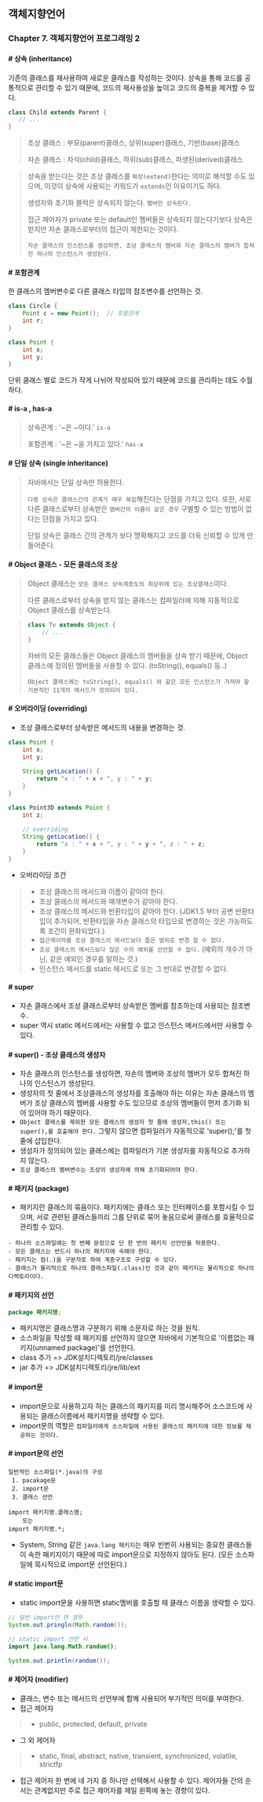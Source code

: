 ## 객체지향언어



### Chapter 7. 객체지향언어 프로그래밍 2



#### \# 상속 (inheritance)
기존의 클래스를 재사용하여 새로운 클래스를 작성하는 것이다. 상속을 통해 코드를 공통적으로 관리할 수 있기 때문에, 코드의 재사용성을 높이고 코드의 중복을 제거할 수 있다.
 ````java
class Child extends Parent {
    // ...
}
 ````
>  조상 클래스 : 부모(parent)클래스, 상위(super)클래스, 기반(base)클래스
>
> 자손 클래스 : 자식(child)클래스, 하위(sub)클래스, 파생된(derived)클래스

>상속을 받는다는 것은 조상 클래스를 `확장(extend)`한다는 의미로 해석할 수도 있으며, 이것이 상속에 사용되는 키워드가 `extends`인 이유이기도 하다.
>
>생성자와 초기화 블럭은 상속되지 않는다. `멤버만 상속된다.`
>
>접근 제어자가 private 또는 default인 멤버들은 상속되지 않는다기보다 상속은 받지만 자손 클래스로부터의 접근이 제한되는 것이다.
>
>`자손 클래스의 인스턴스를 생성하면, 조상 클래스의 멤버와 자손 클래스의 멤버가 합쳐진 하나의 인스턴스가 생성된다.`



 #### \# 포함관계

 한 클래스의 멤버변수로 다른 클래스 타입의 참조변수를 선언하는 것. 
````java
class Circle {
    Point c = new Point();  // 포함관계
    int r;
}

class Point {
    int x;
    int y;
}
````
단위 클래스 별로 코드가 작게 나뉘어 작성되어 있기 때문에 코드를 관리하는 데도 수월하다.



#### \# is-a , has-a

> 상속관계 : '~은 ~이다.' `is-a`
>
> 포함관계 : '~은 ~을 가지고 있다.' `has-a`



#### \# 단일 상속 (single inheritance)
> 자바에서는 단일 상속만 허용한다.
>
> `다중 상속은 클래스간의 관계가 매우 복잡`해진다는 단점을 가지고 있다. 또한, 서로 다른 클래스로부터 상속받은 `멤버간의 이름이 같은 경우` 구별할 수 있는 방법이 없다는 단점을 가지고 있다.
>
> 단일 상속은 클래스 간의 관계가 보다 명확해지고 코드를 더욱 신뢰할 수 있게 만들어준다.



#### \# Object 클래스 - 모든 클래스의 조상
>  Object 클래스는 `모든 클래스 상속계층도의 최상위에 있는 조상클래스`이다.
>
> 다른 클래스로부터 상속을 받지 않는 클래스는 컴파일러에 의해 자동적으로 Object 클래스를 상속받는다.

> ```java
> class Tv extends Object {
>     // ...
> }
> ```
>
> 자바의 모든 클래스들은 Object 클래스의 멤버들을 상속 받기 때문에, Object 클래스에 정의된 멤버들을 사용할 수 있다. (toString(), equals() 등..)
>
> `Object 클래스에는 toString(), equals() 와 같은 모든 인스턴스가 가져야 할 기본적인 11개의 메서드가 정의되어 있다.`



#### \# 오버라이딩 (overriding)
- 조상 클래스로부터 상속받은 메서드의 내용을 변경하는 것.
```java
class Point {
    int x;
    int y;
    
    String getLocation() {
        return "x : " + x + ", y : " + y;
    }
}

class Point3D extends Point {
    int z;
    
    // overriding
    String getLocation() {
        return "x : " + x + ", y : " + y + ", z : " + z;
    }
}
```
- 오버라이딩 조건
>- 조상 클래스의 메서드와 이름이 같아야 한다.
>- 조상 클래스의 메서드와 매개변수가 같아야 한다.
>- 조상 클래스의 메서드와 반환타입이 같아야 한다. (JDK1.5 부터 공변 반환타입이 추가되어, 반환타입을 자손 클래스의 타입으로 변경하는 것은 가능하도록 조건이 완화되었다.)
>- `접근제어자를 조상 클래스의 메서드보다 좁은 범위로 변경 할 수 없다.`
>- `조상 클래스의 메서드보다 많은 수의 예외를 선언할 수 없다.` (예외의 개수가 아닌, 같은 예외인 경우를 말하는 것.)
>- 인스턴스 메서드를 static 메서드로 또는 그 반대로 변경할 수 없다.

#### \# super
- 자손 클래스에서 조상 클래스로부터 상속받은 멤버를 참조하는데 사용되는 참조변수.
- super 역시 static 메서드에서는 사용할 수 없고 인스턴스 메서드에서만 사용할 수 있다.

#### \# super() - 조상 클래스의 생성자
- 자손 클래스의 인스턴스를 생성하면, 자손의 멤버와 조상의 멤버가 모두 합쳐진 하나의 인스턴스가 생성된다.
- 생성자의 첫 줄에서 조상클래스의 생성자를 호출해야 하는 이유는 자손 클래스의 멤버가 조상 클래스의 멤버를 사용할 수도 있으므로 조상의 멤버들이 먼저 초기화 되어 있어야 하기 때문이다.
- `Object 클래스를 제외한 모든 클래스의 생성자 첫 줄에 생성자,this() 또는 super(),를 호출해야 한다.` 그렇지 않으면 컴파일러가 자동적으로 'super();'를 첫 줄에 삽입한다.
- 생성자가 정의되어 있는 클래스에는 컴파일러가 기본 생성자를 자동적으로 추가하지 않는다.
- `조상 클래스의 멤버변수는 조상의 생성자에 의해 초기화되어야 한다.`

#### \# 패키지 (package)
- 패키지란 클래스의 묶음이다. 패키지에는 클래스 또는 인터페이스를 포함시킬 수 있으며, 서로 관련된 클래스들끼리 그룹 단위로 묶어 놓음으로써 클래스를 효율적으로 관리할 수 있다.
````
- 하나의 소스파일에는 첫 번째 문장으로 단 한 번의 패키지 선언만을 허용한다.
- 모든 클래스는 반드시 하나의 패키지에 속해야 한다.
- 패키지는 점(.)을 구분자로 하여 계층구조로 구성할 수 있다.
- 클래스가 물리적으로 하나의 클래스파일(.class)인 것과 같이 패키지는 물리적으로 하나의 디렉토리이다.
````

#### \# 패키지의 선언
````java
package 패키지명;
````
- 패키지명은 클래스명과 구분하기 위해 소문자로 하는 것을 원칙.
- 소스파일을 작성할 때 패키지를 선언하지 않으면 자바에서 기본적으로 '이름없는 패키지(unnamed package)'를 선언한다.
- class 추가 => JDK설치디렉토리/jre/classes
- jar 추가 => JDK설치디렉토리/jre/lib/ext

#### \# import문
- import문으로 사용하고자 하는 클래스의 패키지를 미리 명시해주어 소스코드에 사용되는 클래스이름에서 패키지명을 생략할 수 있다.
- import문의 역할은 `컴파일러에게 소스파일에 사용된 클래스의 패키지에 대한 정보를 제공하는 것이다.`

#### \# import문의 선언
````
일반적인 소스파일(*.java)의 구성
 1. pacakage문
 2. import문
 3. 클래스 선언
````
````
import 패키지명.클래스명;
    또는
import 패키지명.*; 
````
- System, String 같은 `java.lang 패키지`는 매우 빈번히 사용되는 중요한 클래스들이 속한 패키지이기 때문에 따로 import문으로 지정하지 않아도 된다. (모든 소스파일에 묵시적으로 import문 선언된다.) 

#### \# static import문
- static import문을 사용하면 static멤버를 호출할 때 클래스 이름을 생략할 수 있다.
````java
// 일반 import만 한 경우
System.out.pringln(Math.random());

// static import 선언 시
import java.lang.Math.random();

System.out.println(random());
````

#### \# 제어자 (modifier)
- 클래스, 변수 또는 메서드의 선언부에 함께 사용되어 부가적인 의미를 부여한다.
- 접근 제어자
>- public, protected, default, private
- 그 외 제어자
>- static, final, abstract, native, transient, synchronized, volatile, strictfp
- 접근 제어자 한 번에 네 가지 중 하나만 선택해서 사용할 수 있다. 제어자들 간의 순서는 관계없지만 주로 접근 제어자를 제일 왼쪽에 놓는 경향이 있다.


